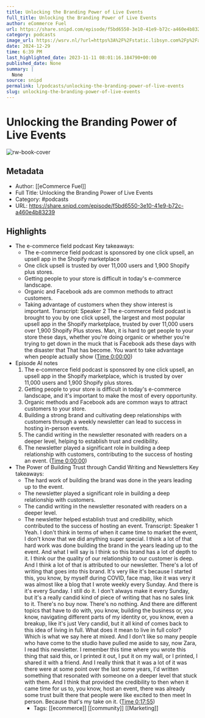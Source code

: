 ```yaml
---
title: Unlocking the Branding Power of Live Events
full_title: Unlocking the Branding Power of Live Events
author: eCommerce Fuel
url: https://share.snipd.com/episode/f5bd6550-3e10-41e9-b72c-a460e4b83239
category: podcasts
image_url: https://wsrv.nl/?url=https%3A%2F%2Fstatic.libsyn.com%2Fp%2Fassets%2F4%2Fd%2F8%2F8%2F4d8805a6c2238af5%2FeCommerceFuel-Black3.png&w=100&h=100
date: 2024-12-29
time: 6:39 PM
last_highlighted_date: 2023-11-11 08:01:16.184790+00:00
published_date: None
summary: |
  None
source: snipd
permalink: l/podcasts/unlocking-the-branding-power-of-live-events
slug: unlocking-the-branding-power-of-live-events
---
```

# Unlocking the Branding Power of Live Events

![rw-book-cover](https://wsrv.nl/?url=https%3A%2F%2Fstatic.libsyn.com%2Fp%2Fassets%2F4%2Fd%2F8%2F8%2F4d8805a6c2238af5%2FeCommerceFuel-Black3.png&w=100&h=100)

## Metadata
- Author: [[eCommerce Fuel]]
- Full Title: Unlocking the Branding Power of Live Events
- Category: #podcasts
- URL: https://share.snipd.com/episode/f5bd6550-3e10-41e9-b72c-a460e4b83239

## Highlights
- The e-commerce field podcast
  Key takeaways:
  - The e-commerce field podcast is sponsored by one click upsell, an upsell app in the Shopify marketplace
  - One click upsell is trusted by over 11,000 users and 1,900 Shopify plus stores.
  - Getting people to your store is difficult in today's e-commerce landscape.
  - Organic and Facebook ads are common methods to attract customers.
  - Taking advantage of customers when they show interest is important.
  Transcript:
  Speaker 2
  The e-commerce field podcast is brought to you by one click upsell, the largest and most popular upsell app in the Shopify marketplace, trusted by over 11,000 users over 1,900 Shopify Plus stores. Man, it is hard to get people to your store these days, whether you're doing organic or whether you're trying to get down in the muck that is Facebook ads these days with the disaster that That has become. You want to take advantage when people actually show ([Time 0:00:00](https://share.snipd.com/snip/d291eb0a-ceb4-484a-9eb6-3b0de2e46a1e))
- Episode AI notes
  1. The e-commerce field podcast is sponsored by one click upsell, an upsell app in the Shopify marketplace, which is trusted by over 11,000 users and 1,900 Shopify plus stores.
  2. Getting people to your store is difficult in today's e-commerce landscape, and it's important to make the most of every opportunity.
  3. Organic methods and Facebook ads are common ways to attract customers to your store.
  4. Building a strong brand and cultivating deep relationships with customers through a weekly newsletter can lead to success in hosting in-person events.
  5. The candid writing in the newsletter resonated with readers on a deeper level, helping to establish trust and credibility.
  6. The newsletter played a significant role in building a deep relationship with customers, contributing to the success of hosting an event. ([Time 0:00:00](https://share.snipd.com/episode-takeaways/82eb4422-b5fc-4f84-b855-6be7df1c6e63))
- The Power of Building Trust through Candid Writing and Newsletters
  Key takeaways:
  - The hard work of building the brand was done in the years leading up to the event.
  - The newsletter played a significant role in building a deep relationship with customers.
  - The candid writing in the newsletter resonated with readers on a deeper level.
  - The newsletter helped establish trust and credibility, which contributed to the success of hosting an event.
  Transcript:
  Speaker 1
  Yeah. I don't think in terms of when it came time to market the event, I don't know that we did anything super special. I think a lot of that hard work was done building the brand in the years leading up to the event. And what I will say is I think so this brand has a lot of depth to it. I think our the quality of our relationship to our customer is deep. And I think a lot of that is attributed to our newsletter. There's a lot of writing that goes into this brand. It's very like it's because I started this, you know, by myself during COVID, face map, like it was very it was almost like a blog that I wrote weekly every Sunday. And there is it's every Sunday. I still do it. I don't always make it every Sunday, but it's a really candid kind of piece of writing that has no sales link to it. There's no buy now. There's no nothing. And there are different topics that have to do with, you know, building the business or, you know, navigating different parts of my identity or, you know, even a breakup, like it's just Very candid, but it all kind of comes back to this idea of living in full. What does it mean to live in full color? Which is what we say here at mixed. And I don't like so many people who have come to the studio have pulled me aside to say, now Zara, I read this newsletter. I remember this time where you wrote this thing that said this, or I printed it out, I put it on my wall, or I printed, I shared it with a friend. And I really think that it was a lot of it was there were at some point over the last some years, I'd written something that resonated with someone on a deeper level that stuck with them. And I think that provided the credibility to then when it came time for us to, you know, host an event, there was already some trust built there that people were like excited to then meet In person. Because that's my take on it. ([Time 0:17:55](https://share.snipd.com/snip/5495b4b6-7b3c-451a-b436-9d132f08e252))
    - Tags: [[ecommerce]] [[community]] [[Marketing]] 


